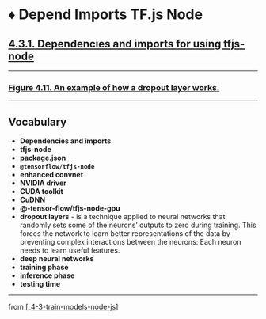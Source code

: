 # ♦️ Depend Imports TF.js Node

## [**4.3.1.** Dependencies and imports for using tfjs-node](https://livebook.manning.com/book/deep-learning-with-javascript/chapter-4/126)

---

### [Figure 4.11. An example of how a dropout layer works.](https://livebook.manning.com/book/deep-learning-with-javascript/chapter-4/ch04fig11)

---

## **Vocabulary**

- **Dependencies and imports**
- **tfjs-node**
- **package.json**
- **`@tensorflow/tfjs-node`**
- **enhanced convnet**
- **NVIDIA driver**
- **CUDA toolkit**
- **CuDNN**
- **@-tensor-flow/tfjs-node-gpu**
- **dropout layers** - is a technique applied to neural networks that randomly sets some of the neurons’ outputs to zero during training. This forces the network to learn better representations of the data by preventing complex interactions between the neurons: Each neuron needs to learn useful features.
- **deep neural networks**
- **training phase**
- **inference phase**
- **testing time**

---

from [[_4-3-train-models-node-js]]

[//begin]: # "Autogenerated link references for markdown compatibility"
[_4-3-train-models-node-js]: _4-3-train-models-node-js.md "♦️ Train Models"
[//end]: # "Autogenerated link references"
